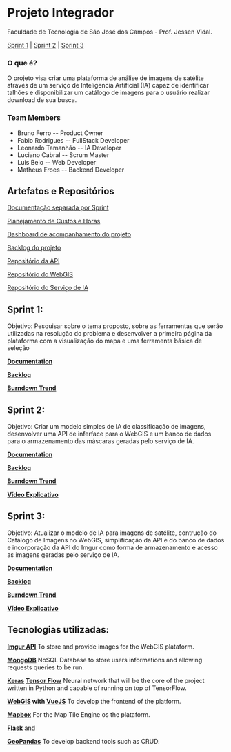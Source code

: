 # Projeto Integrador
Faculdade de Tecnologia de São José dos Campos - Prof. Jessen Vidal.

[Sprint 1](#sprint-1) | [Sprint 2](#sprint-2) | [Sprint 3](#sprint-3)


### O que é? 
O projeto visa criar uma plataforma de análise de imagens de satélite através de
um serviço de Inteligencia Artificial (IA) capaz de identificar talhões e disponibilizar
um catálogo de imagens para o usuário realizar download de sua busca.

### Team Members

+ Bruno Ferro -- Product Owner
+ Fabio Rodrigues -- FullStack Developer
+ Leonardo Tamanhão -- IA Developer
+ Luciano Cabral -- Scrum Master
+ Luis Belo -- Web Developer
+ Matheus Froes -- Backend Developer

## Artefatos e Repositórios

[Documentação separada por Sprint](https://drive.google.com/drive/u/3/folders/1AS1eB-qsdInLgi0UW6xuLSZGDQpPwmha)

[Planejamento de Custos e Horas](https://drive.google.com/open?id=1b351IJFYBzuri6sx5ZlnqnobeXm4cSlS)

[Dashboard de acompanhamento do projeto](https://dev.azure.com/lucianocruz01/Projeto%20Integrador/_dashboards/dashboard/c8bfe7ca-7bb5-4261-91a6-a9f078a0a09f)

[Backlog do projeto](https://dev.azure.com/lucianocruz01/Projeto%20Integrador/_backlogs/backlog/Projeto%20Integrador%20Team/Epics/?showParents=true)

[Repositório da API](https://github.com/projeto-integrador-g1/Flask-API)

[Repositório do WebGIS](https://github.com/projeto-integrador-g1/WebGIS-Plataform)

[Repositório do Serviço de IA](https://github.com/projeto-integrador-g1/Servico-IA)

## Sprint 1:

Objetivo: Pesquisar sobre o tema proposto, sobre as ferramentas que serão utilizadas na resolução do problema e 
desenvolver a primeira página da plataforma com a visualização do mapa e uma ferramenta básica de seleção

**[Documentation](https://drive.google.com/drive/u/3/folders/1qhnUQBDBVUIaxGOdL0TgIpf6z5JP8yfo)** 

**[Backlog](https://dev.azure.com/lucianocruz01/Projeto%20Integrador/_sprints/backlog/Projeto%20Integrador%20Team/Projeto%20Integrador/Sprint%201)** 

**[Burndown Trend](https://drive.google.com/drive/u/3/folders/1qhnUQBDBVUIaxGOdL0TgIpf6z5JP8yfo)** 

## Sprint 2:

Objetivo: Criar um modelo simples de IA de classificação de imagens, desenvolver uma API de inferface para o 
WebGIS e um banco de dados para o armazenamento das máscaras geradas pelo serviço de IA.

**[Documentation](https://drive.google.com/drive/u/3/folders/1XwToOaDLgdvcC0wSQAwXWRerNUuRDqb4)** 

**[Backlog](https://dev.azure.com/lucianocruz01/Projeto%20Integrador/_sprints/backlog/Projeto%20Integrador%20Team/Projeto%20Integrador/Sprint%202)** 

**[Burndown Trend](https://drive.google.com/drive/u/3/folders/1XwToOaDLgdvcC0wSQAwXWRerNUuRDqb4)** 

**[Vídeo Explicativo](https://drive.google.com/file/d/1PdccgYjTxWIP8tYIAMJokku05IiwubY8/view)**

## Sprint 3:

Objetivo: Atualizar o modelo de IA para imagens de satélite, contrução do Catálogo de Imagens no WebGIS, simplificação da API e do banco de dados
e incorporação da API do Imgur como forma de armazenamento e acesso as imagens geradas pelo serviço de IA.

**[Documentation](https://drive.google.com/drive/u/3/folders/1klPyxhUSB8RrO4Xbtqx4uCAeug1uDU-b)** 

**[Backlog](https://dev.azure.com/lucianocruz01/Projeto%20Integrador/_sprints/backlog/Projeto%20Integrador%20Team/Projeto%20Integrador/Sprint%203)** 

**[Burndown Trend](https://drive.google.com/drive/u/3/folders/1klPyxhUSB8RrO4Xbtqx4uCAeug1uDU-b)** 

**[Vídeo Explicativo](https://drive.google.com/file/d/13XdghdyzcxnF0Pk03Qyz9ir4PzfKkvkz/view)**

## Tecnologias utilizadas:

**[Imgur API](https://apidocs.imgur.com/?version=latest)** To store and provide images
for the WebGIS plataform.

**[MongoDB](https://docs.mongodb.com/manual//)** NoSQL Database to store users informations and
allowing requests queries to be run.

**[Keras](https://keras.io/) [Tensor Flow](https://www.tensorflow.org/)** Neural network
that will be the core of the project written in Python and capable of running on top of
TensorFlow.

**[WebGIS](http://www.webgis.com/) with [VueJS](https://vuejs.org/)** To develop the frontend 
of the platform.

**[Mapbox](https://www.mapbox.com/)** For the Map Tile Engine os the plataform.

**[Flask](https://palletsprojects.com/p/flask/)** and

**[GeoPandas](https://geopandas.org/)** To develop backend tools such as CRUD.
